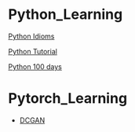 # Python_Learning


[Python Idioms](http://safehammad.com/downloads/python-idioms-2014-01-16.pdf)

[Python Tutorial](https://www.liaoxuefeng.com/wiki/1016959663602400)

[Python 100 days](https://github.com/jackfrued/Python-100-Days)


# Pytorch_Learning

- [DCGAN](Notes/DCGAN.ipynb)
